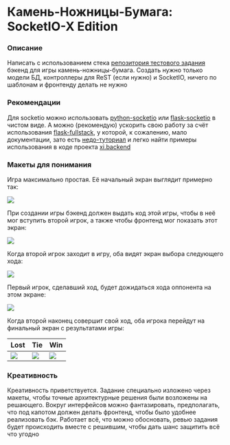 # Камень-Ножницы-Бумага: SocketIO-X Edition

### Описание
Написать с использованием стека [репозитория тестового задания](https://github.com/niqzart/ffs-test-task) бэкенд для игры камень-ножницы-бумага. Создать нужно только модели БД, контроллеры для ReST (если нужно) и SocketIO, ничего по шаблонам и фронтенду делать не нужно

### Рекомендации
Для socketio можно использовать [python-socketio](https://python-socketio.readthedocs.io/en/latest/server.html) или [flask-socketio](https://flask-socketio.readthedocs.io/en/latest/) в чистом виде. А можно (рекомендую) ускорить свою работу за счёт использования [flask-fullstack](https://github.com/niqzart/flask-fullstack), у которой, к сожалению, мало документации, зато есть [недо-туториал](https://github.com/xi-effect/xi.backend/pull/110) и легко найти примеры использования в коде проекта [xi.backend](https://github.com/xi-effect/xi.backend)

### Макеты для понимания
Игра максимально простая. Её начальный экран выглядит примерно так:

![](00-main-page.png)

При создании игры бэкенд должен выдать код этой игры, чтобы в неё мог вступить второй игрок, а также чтобы фронтенд мог показать этот экран:

![](10-game-creation.png)

Когда второй игрок заходит в игру, оба видят экран выбора следующего хода:

![](20-making-a-move.png)

Первый игрок, сделавший ход, будет дожидаться хода оппонента на этом экране:

![](30-waiting-for-opponent.png)

Когда второй наконец совершит свой ход, оба игрока перейдут на финальный экран с результатами игры:

| Lost                        | Tie                       | Win                       |
|-----------------------------|---------------------------|---------------------------|
| ![](40-game-over_loose.png) | ![](41-game-over_tie.png) | ![](42-game-over_win.png) |

### Креативность
Креативность приветствуется. Задание специально изложено через макеты, чтобы точные архитектурные решения были возложены на решающего. Вокруг интерфейсов можно фантазировать, предполагать, что под капотом должен делать фронтенд, чтобы было удобнее реализовать бэк. Работает всё, что можно обосновать, ревью задания будет происходить вместе с решившим, чтобы дать шанс защитить всё что угодно
